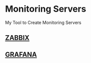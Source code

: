 # Monitoring Servers

My Tool to Create Monitoring Servers

## [ZABBIX](/technology/zabbix/README.md)


## [GRAFANA](/technology/grafana/README.md)
